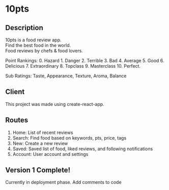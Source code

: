 # 10pts

## Description
10pts is a food review app.  
Find the best food in the world.  
Food reviews by chefs & food lovers.  

Point Rankings: 0. Hazard 1. Danger 2. Terrible 3. Bad 4. Average 5. Good 6. Delicious 7. Extraordinary  8. Topclass 9. Masterclass 10. Perfect.  

Sub Ratings: Taste, Appearance, Texture, Aroma, Balance  

## Client
This project was made using create-react-app.  

## Routes
1. Home: List of recent reviews
2. Search: Find food based on keywords, pts, price, tags
3. New: Create a new review
4. Saved: Saved list of food, liked reviews, and following notifications
5. Account: User account and settings

## Version 1 Complete!
Currently in deployment phase.
Add comments to code